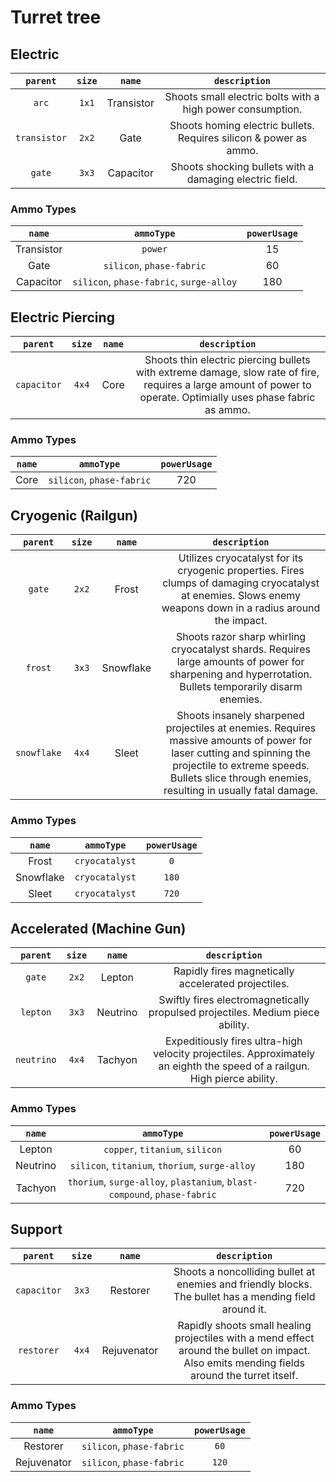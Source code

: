 # Turret tree

## Electric
|`parent`|`size`|`name`|`description`|
|:-:|:-:|:-:|:-:|
`arc`|`1x1`|Transistor|Shoots small electric bolts with a high power consumption.
`transistor`|`2x2`|Gate|Shoots homing electric bullets. Requires silicon & power as ammo.
`gate`|`3x3`|Capacitor|Shoots shocking bullets with a damaging electric field.

### Ammo Types
|`name`|`ammoType`|`powerUsage`|
|:-:|:-:|:-:|
Transistor|`power`|15
Gate|`silicon`, `phase-fabric`|60
Capacitor|`silicon`, `phase-fabric`, `surge-alloy`|180

## Electric Piercing
|`parent`|`size`|`name`|`description`|
|:-:|:-:|:-:|:-:|
`capacitor`|`4x4`|Core|Shoots thin electric piercing bullets with extreme damage, slow rate of fire, requires a large amount of power to operate. Optimially uses phase fabric as ammo.

### Ammo Types
|`name`|`ammoType`|`powerUsage`|
|:-:|:-:|:-:|
Core|`silicon`, `phase-fabric`|720

## Cryogenic (Railgun)
|`parent`|`size`|`name`|`description`|
|:-:|:-:|:-:|:-:|
`gate`|`2x2`|Frost|Utilizes cryocatalyst for its cryogenic properties. Fires clumps of damaging cryocatalyst at enemies. Slows enemy weapons down in a radius around the impact.
`frost`|`3x3`|Snowflake|Shoots razor sharp whirling cryocatalyst shards. Requires large amounts of power for sharpening and hyperrotation. Bullets temporarily disarm enemies.
`snowflake`|`4x4`|Sleet|Shoots insanely sharpened projectiles at enemies. Requires massive amounts of power for laser cutting and spinning the projectile to extreme speeds. Bullets slice through enemies, resulting in usually fatal damage.

### Ammo Types
|`name`|`ammoType`|`powerUsage`|
|:-:|:-:|:-:|
Frost|`cryocatalyst`|`0`
Snowflake|`cryocatalyst`|`180`
Sleet|`cryocatalyst`|`720`

## Accelerated (Machine Gun)
|`parent`|`size`|`name`|`description`|
|:-:|:-:|:-:|:-:|
`gate`|`2x2`|Lepton|Rapidly fires magnetically accelerated projectiles.
`lepton`|`3x3`|Neutrino|Swiftly fires electromagnetically propulsed projectiles. Medium piece ability.
`neutrino`|`4x4`|Tachyon|Expeditiously fires ultra-high velocity projectiles. Approximately an eighth the speed of a railgun. High pierce ability.

### Ammo Types
|`name`|`ammoType`|`powerUsage`|
|:-:|:-:|:-:|
Lepton|`copper`, `titanium`, `silicon`|60
Neutrino|`silicon`, `titanium`, `thorium`, `surge-alloy`|180
Tachyon|`thorium`, `surge-alloy`, `plastanium`, `blast-compound`, `phase-fabric`|720

## Support
|`parent`|`size`|`name`|`description`|
|:-:|:-:|:-:|:-:|
`capacitor`|`3x3`|Restorer|Shoots a noncolliding bullet at enemies and friendly blocks. The bullet has a mending field around it.
`restorer`|`4x4`|Rejuvenator|Rapidly shoots small healing projectiles with a mend effect around the bullet on impact.  Also emits mending fields around the turret itself.

### Ammo Types
|`name`|`ammoType`|`powerUsage`|
|:-:|:-:|:-:|
Restorer|`silicon`, `phase-fabric`|`60`
Rejuvenator|`silicon`, `phase-fabric`|`120`